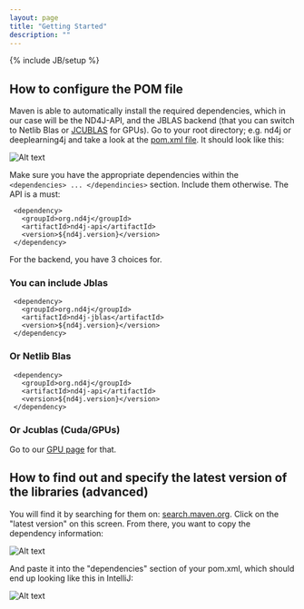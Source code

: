 ```yaml
---
layout: page
title: "Getting Started"
description: ""
---
```

{% include JB/setup %}

## How to configure the POM file

Maven is able to automatically install the required dependencies, which in our case will be the ND4J-API, and the JBLAS backend (that you can switch to Netlib Blas or [JCUBLAS](gpu_native_backends.html) for GPUs). Go to your root directory; e.g. nd4j or deeplearning4j and take a look at the [pom.xml file](https://maven.apache.org/pom.html). It should look like this:

![Alt text](../img/nd4j_pom_before.png) 

Make sure you have the appropriate dependencies within the `<dependencies> ... </dependincies>` section. Include them otherwise. The API is a must:

	 <dependency>
	   <groupId>org.nd4j</groupId>
	   <artifactId>nd4j-api</artifactId>
	   <version>${nd4j.version}</version>
	 </dependency>

For the backend, you have 3 choices for.

### You can include Jblas

	 <dependency>
	   <groupId>org.nd4j</groupId>
	   <artifactId>nd4j-jblas</artifactId>
	   <version>${nd4j.version}</version>
	 </dependency>
  
### Or Netlib Blas
 
	 <dependency>
	   <groupId>org.nd4j</groupId>
	   <artifactId>nd4j-api</artifactId>
	   <version>${nd4j.version}</version>
	 </dependency>

### Or Jcublas (Cuda/GPUs)

Go to our [GPU page](gpu_native_backends.htms) for that.

## How to find out and specify the latest version of the libraries (advanced)

You will find it by searching for them on: [search.maven.org](http://search.maven.org/#search%7Cga%7C1%7Cnd4j-jblas). Click on the "latest version" on this screen. From there, you want to copy the dependency information:

![Alt text](../img/nd4j_maven.png)

And paste it into the "dependencies" section of your pom.xml, which should end up looking like this in IntelliJ:

![Alt text](../img/nd4j_pom_after.png) 

